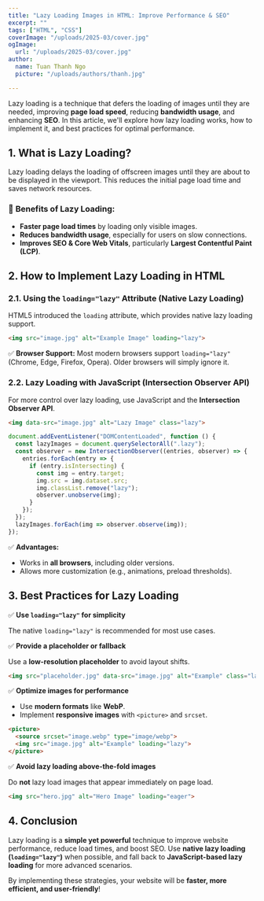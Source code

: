 ```yaml
---
title: "Lazy Loading Images in HTML: Improve Performance & SEO"
excerpt: ""
tags: ["HTML", "CSS"]
coverImage: "/uploads/2025-03/cover.jpg"
ogImage:
  url: "/uploads/2025-03/cover.jpg"
author:
  name: Tuan Thanh Ngo
  picture: "/uploads/authors/thanh.jpg"

---
```


Lazy loading is a technique that defers the loading of images until they are needed, improving **page load speed**, reducing **bandwidth usage**, and enhancing **SEO**. In this article, we'll explore how lazy loading works, how to implement it, and best practices for optimal performance.

## 1. What is Lazy Loading?
Lazy loading delays the loading of offscreen images until they are about to be displayed in the viewport. This reduces the initial page load time and saves network resources.

### 🚀 **Benefits of Lazy Loading:**
- **Faster page load times** by loading only visible images.
- **Reduces bandwidth usage**, especially for users on slow connections.
- **Improves SEO & Core Web Vitals**, particularly **Largest Contentful Paint (LCP)**.

## 2. How to Implement Lazy Loading in HTML

### 2.1. Using the `loading="lazy"` Attribute (Native Lazy Loading)
HTML5 introduced the `loading` attribute, which provides native lazy loading support.

```html
<img src="image.jpg" alt="Example Image" loading="lazy">
```
✅ **Browser Support:** Most modern browsers support `loading="lazy"` (Chrome, Edge, Firefox, Opera). Older browsers will simply ignore it.

### 2.2. Lazy Loading with JavaScript (Intersection Observer API)
For more control over lazy loading, use JavaScript and the **Intersection Observer API**.

```html
<img data-src="image.jpg" alt="Lazy Image" class="lazy">
```
```js
document.addEventListener("DOMContentLoaded", function () {
  const lazyImages = document.querySelectorAll(".lazy");
  const observer = new IntersectionObserver((entries, observer) => {
    entries.forEach(entry => {
      if (entry.isIntersecting) {
        const img = entry.target;
        img.src = img.dataset.src;
        img.classList.remove("lazy");
        observer.unobserve(img);
      }
    });
  });
  lazyImages.forEach(img => observer.observe(img));
});
```
✅ **Advantages:**
- Works in **all browsers**, including older versions.
- Allows more customization (e.g., animations, preload thresholds).

## 3. Best Practices for Lazy Loading
✅ **Use `loading="lazy"` for simplicity**

The native `loading="lazy"` is recommended for most use cases.

✅ **Provide a placeholder or fallback**

Use a **low-resolution placeholder** to avoid layout shifts.
```html
<img src="placeholder.jpg" data-src="image.jpg" alt="Example" class="lazy">
```

✅ **Optimize images for performance**

- Use **modern formats** like **WebP**.
- Implement **responsive images** with `<picture>` and `srcset`.

```html
<picture>
  <source srcset="image.webp" type="image/webp">
  <img src="image.jpg" alt="Example" loading="lazy">
</picture>
```

✅ **Avoid lazy loading above-the-fold images**

Do **not** lazy load images that appear immediately on page load.
```html
<img src="hero.jpg" alt="Hero Image" loading="eager">
```

## 4. Conclusion
Lazy loading is a **simple yet powerful** technique to improve website performance, reduce load times, and boost SEO. Use **native lazy loading (`loading="lazy"`)** when possible, and fall back to **JavaScript-based lazy loading** for more advanced scenarios.

By implementing these strategies, your website will be **faster, more efficient, and user-friendly**!

